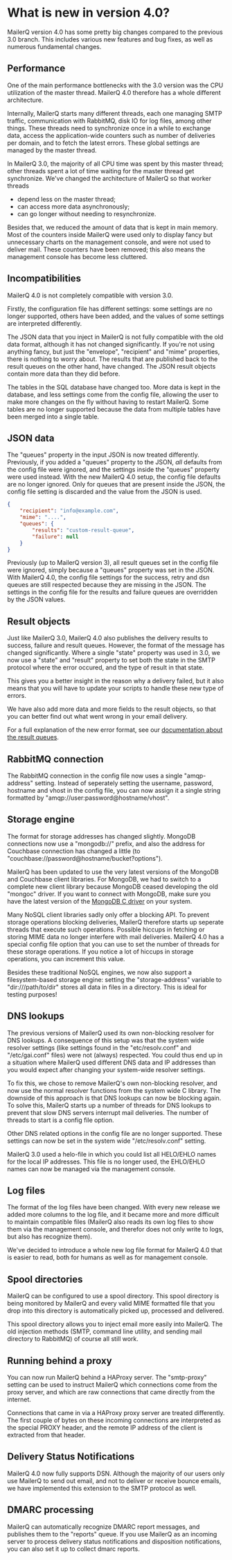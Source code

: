 # What is new in version 4.0?

MailerQ version 4.0 has some pretty big changes compared to the previous
3.0 branch. This includes various new features and bug fixes, as well as numerous
fundamental changes.


## Performance

One of the main performance bottlenecks with the 3.0 version was the
CPU utilization of the master thread. MailerQ 4.0 therefore has a whole
different architecture.

Internally, MailerQ starts many different threads, each one managing SMTP
traffic, communication with RabbitMQ, disk IO for log files, among other things.
These threads need to synchronize once in a while to exchange 
data, access the application-wide counters such as number of deliveries per 
domain, and to fetch the latest errors. These global settings are managed by 
the master thread.

In MailerQ 3.0, the majority of all CPU time was spent by this master
thread; other threads spent a lot of time waiting for the
master thread get synchronize. We've changed the architecture of MailerQ so that 
worker threads
- depend less on the master thread; 
- can access more data asynchronously;
- can go longer without needing to resynchronize.

Besides that, we reduced the amount of data that is kept in main memory. Most 
of the counters inside MailerQ were used only to display fancy but unnecessary 
charts on the management console, and were not used to deliver mail. These 
counters have been removed; this also means the management console has become
less cluttered.


## Incompatibilities

MailerQ 4.0 is not completely compatible with version 3.0. 

Firstly, the configuration file has different settings: some settings are no 
longer supported, others have been added, and the values of some settings are 
interpreted differently.

The JSON data that you inject in MailerQ is not fully compatible with
the old data format, although it has not changed significantly. If you're 
not using anything fancy, but just the "envelope", "recipient" and "mime"
properties, there is nothing to worry about. The results that are published
back to the result queues on the other hand, have changed. The JSON 
result objects contain more data than they did before.

The tables in the SQL database have changed too. More data is kept in the 
database, and less settings come from the config file, allowing the user to
make more changes on the fly without having to restart MailerQ.  Some tables are 
no longer supported because the data from multiple tables have been merged into 
a single table.


## JSON data

The "queues" property in the input JSON is now treated differently. Previously,
if you added a "queues" property to the JSON, _all_ defaults from the config
file were ignored, and the settings inside the "queues" property were used
instead. With the new MailerQ 4.0 setup, the config file defaults are no
longer ignored. Only for queues that are present inside the JSON, the config
file setting is discarded and the value from the JSON is used.

````json
{
    "recipient": "info@example.com",
    "mime": "....",
    "queues": {
        "results": "custom-result-queue",
        "failure": null
    }
}
````

Previously (up to MailerQ version 3), all result queues set in the config file
were ignored, simply because a "queues" property was set in the JSON. With
MailerQ 4.0, the config file settings for the success, retry and dsn queues 
are still respected because they are missing in the JSON. The settings in
the config file for the results and failure queues are overridden by the
JSON values.


## Result objects

Just like MailerQ 3.0, MailerQ 4.0 also publishes the delivery results to
success, failure and result queues. However, the format of the message has
changed significantly. Where a single "state" property was used in 3.0, we now use
a "state" and "result" property to set both the state in the SMTP protocol
where the error occured, and the type of result in that state.

This gives you a better insight in the reason why a delivery failed, but
it also means that you will have to update your scripts to handle these
new type of errors.

We have also add more data and more fields to the result objects, so that
you can better find out what went wrong in your email delivery.

For a full explanation of the new error format, see our
[documentation about the result queues](json-results).


## RabbitMQ connection

The RabbitMQ connection in the config file now uses a single "amqp-address"
setting. Instead of seperately setting the username, password, hostname and 
vhost in the config file, you can now assign it a single string formatted by 
"amqp://user:password@hostname/vhost".


## Storage engine

The format for storage addresses has changed slightly. MongoDB
connections now use a "mongodb://" prefix, and also the address for
Couchbase connection has changed a little (to "couchbase://password@hostname/bucket?options").

MailerQ has been updated to use the very latest versions of the MongoDB 
and Couchbase client libraries. For MongoDB, we had to switch to a complete 
new client library because MongoDB ceased developing the old "mongoc" driver. 
If you want to connect with MongoDB, make sure you have the latest version
of the [MongoDB C driver](https://github.com/mongodb/mongo-c-driver) on 
your system.

Many NoSQL client libraries sadly only offer a blocking API. 
To prevent storage operations blocking deliveries, MailerQ therefore starts up 
seperate threads that execute such operations. Possible hiccups in fetching or 
storing MIME data no longer interfere with mail deliveries. MailerQ 4.0 has a 
special config file option that you can use to set the number of threads for 
these storage operations. If you notice a lot of hiccups in storage operations, 
you can increment this value.

Besides these traditional NoSQL engines, we now also support a filesystem-based 
storage engine: setting the "storage-address" variable to "dir:///path/to/dir" 
stores all data in files in a directory. This is ideal for testing purposes!


## DNS lookups

The previous versions of MailerQ used its own non-blocking resolver
for DNS lookups. A consequence of this setup was that the system wide
resolver settings (like settings found in the "etc/resolv.conf" and 
"/etc/gai.conf" files) were not (always) respected. You could thus end up 
in a situation where MailerQ used different DNS data and IP addresses than 
you would expect after changing your system-wide resolver settings.

To fix this, we chose to remove MailerQ's own non-blocking resolver, and now
use the normal resolver functions from the system wide C library. The downside
of this approach is that DNS lookups can now be blocking again. To solve
this, MailerQ starts up a number of threads for DNS lookups to prevent that 
slow DNS servers interrupt mail deliveries. The number of threads to start 
is a config file option.

Other DNS related options in the config file are no longer supported.
These settings can now be set in the system wide "/etc/resolv.conf" setting.

MailerQ 3.0 used a helo-file in which you could list all HELO/EHLO names
for the local IP addresses. This file is no longer used, the EHLO/EHLO names
can now be managed via the management console.


## Log files

The format of the log files have been changed. With every new release we
added more columns to the log file, and it became more and more difficult
to maintain compatible files (MailerQ also reads its own log files to show
them via the management console, and therefor does not only write to logs,
but also has recognize them). 

We've decided to introduce a whole new log file format for MailerQ 4.0 that
is easier to read, both for humans as well as for management console.


## Spool directories

MailerQ can be configured to use a spool directory. This spool directory
is being monitored by MailerQ and every valid MIME formatted file that
you drop into this directory is automatically picked up, processed and delivered.

This spool directory allows you to inject email more easily into MailerQ.
The old injection methods (SMTP, command line utility, and sending mail
directory to RabbitMQ) of course all still work.


## Running behind a proxy

You can now run MailerQ behind a HAProxy server. The "smtp-proxy" setting
can be used to instruct MailerQ which connections come from the proxy
server, and which are raw connections that came directly from the internet.

Connections that came in via a HAProxy proxy server are treated differently.
The first couple of bytes on these incoming connections are interpreted as
the special PROXY header, and the remote IP address of the client is
extracted from that header.


## Delivery Status Notifications

MailerQ 4.0 now fully supports DSN. Although the majority of our users
only use MailerQ to send out email, and not to deliver or receive bounce
emails, we have implemented this extension to the SMTP protocol as well.


## DMARC processing

MailerQ can automatically recognize DMARC report messages, and publishes
them to the "reports" queue. If you use MailerQ as an incoming server to
process delivery status notifications and disposition notifications, you
can also set it up to collect dmarc reports.

